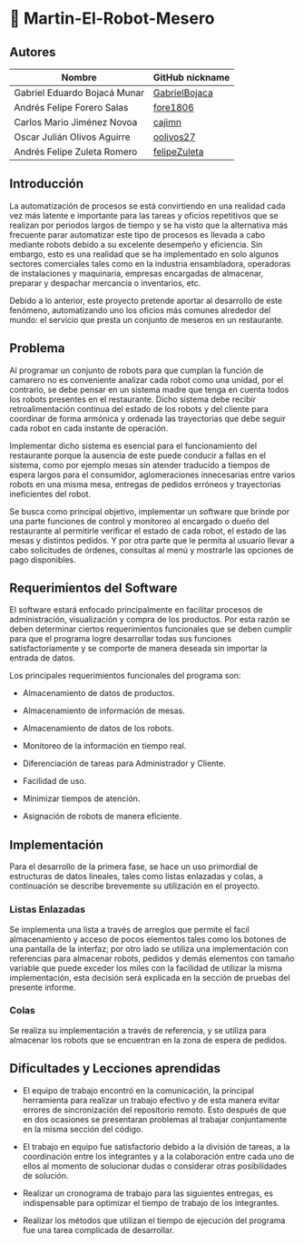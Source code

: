# :robot: Martin-El-Robot-Mesero

## Autores

|              Nombre              |GitHub nickname|
|----------------------------------|---------------|
|   Gabriel Eduardo Bojacá Munar   |[GabrielBojaca](https://github.com/GabrielBojaca)|
|    Andrés Felipe Forero Salas    |[fore1806](https://github.com/fore1806)|
|    Carlos Mario Jiménez Novoa    |[cajimn](https://github.com/cajimn)|
|   Oscar Julián Olivos Aguirre    |[oolivos27](https://github.com/oolivos27)|
|   Andrés Felipe Zuleta Romero    |[felipeZuleta](https://github.com/felipeZuleta)|

## Introducción

La automatización de procesos se está convirtiendo en una realidad cada vez más latente e importante para las tareas y oficios repetitivos que se realizan por periodos largos de tiempo y se ha visto que la alternativa más frecuente parar automatizar este tipo de procesos es llevada a cabo mediante robots debido a su excelente desempeño y eficiencia. Sin embargo, esto es una realidad que se ha implementado en solo algunos sectores comerciales tales como en la industria ensambladora, operadoras de instalaciones y maquinaria, empresas encargadas de almacenar, preparar y despachar mercancía o inventarios, etc.

Debido a lo anterior, este proyecto pretende aportar al desarrollo de este fenómeno, automatizando uno los oficios más comunes alrededor del mundo: el servicio que presta un conjunto de meseros en un restaurante.

## Problema

Al programar un conjunto de robots para que cumplan la función de camarero no es conveniente analizar cada robot como una unidad, por el contrario, se debe pensar en un sistema madre que tenga en cuenta todos los robots presentes en el restaurante. Dicho sistema debe recibir retroalimentación continua del estado de los robots y del cliente para coordinar de forma armónica y ordenada las trayectorias que debe seguir cada robot en cada instante de operación. 

Implementar dicho sistema es esencial para el funcionamiento del restaurante porque la ausencia de este puede conducir a fallas en el sistema, como por ejemplo mesas sin atender traducido a tiempos de espera largos para el consumidor, aglomeraciones innecesarias entre varios robots en una misma mesa, entregas de pedidos erróneos y trayectorias ineficientes del robot.

Se busca como principal objetivo, implementar un software que brinde por una parte funciones de control y monitoreo al encargado o dueño del restaurante al permitirle verificar el estado de cada robot, el estado de las mesas y distintos pedidos. Y por otra parte que le permita al usuario llevar a cabo solicitudes de órdenes, consultas al menú y mostrarle las opciones de pago disponibles.

## Requerimientos del Software

El software estará enfocado principalmente en facilitar procesos de administración, visualización y compra de los productos. Por esta razón se deben determinar ciertos requerimientos funcionales que se deben cumplir para que el programa logre desarrollar todas sus funciones satisfactoriamente y se comporte de manera deseada sin importar la entrada de datos.

Los principales requerimientos funcionales del programa son: 

- Almacenamiento de datos de productos.

- Almacenamiento de información de mesas.

- Almacenamiento de datos de los robots.

- Monitoreo de la información en tiempo real.

- Diferenciación de tareas para Administrador y Cliente.

- Facilidad de uso.

- Minimizar tiempos de atención.

- Asignación de robots de manera eficiente.

## Implementación

Para el desarrollo de la primera fase, se hace un uso primordial de estructuras de datos lineales, tales como listas enlazadas y colas, a continuación se describe brevemente su utilización en el proyecto.

### Listas Enlazadas

Se implementa una lista a través de arreglos que permite el facil almacenamiento y acceso de pocos elementos tales como los botones de una pantalla de la interfaz; por otro lado se utiliza una implementación con referencias para almacenar robots, pedidos y demás elementos con tamaño variable que puede exceder los miles con la facilidad de utilizar la misma implementación, esta decisión será explicada en la sección de pruebas del presente informe.

### Colas

Se realiza su implementación a través de referencia, y se utiliza para almacenar los robots que se encuentran en la zona de espera de pedidos.

## Dificultades y Lecciones aprendidas

- El equipo de trabajo encontró en la comunicación, la principal herramienta para realizar un trabajo efectivo y de esta manera evitar errores de sincronización del repositorio remoto. Esto después de que en dos ocasiones se presentaran problemas al trabajar conjuntamente en la misma sección del código.

- El trabajo en equipo fue satisfactorio debido a la división de tareas, a la coordinación entre los integrantes y a la colaboración entre cada uno de ellos al momento de solucionar dudas o considerar otras posibilidades de solución.

- Realizar un cronograma de trabajo para las siguientes entregas, es indispensable para optimizar el tiempo de trabajo de los integrantes.

- Realizar los métodos que utilizan el tiempo de ejecución del programa fue una tarea complicada de desarrollar.
